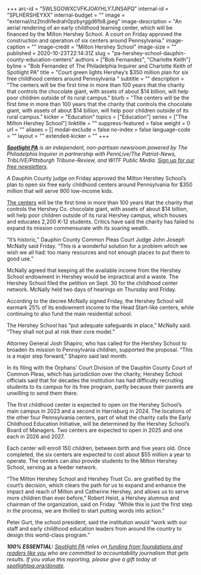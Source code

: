 +++
arc-id = "5WLSGOWXCVFKJOAYHLY7JNSAPQ"
internal-id = "SPLHERSHEYXX"
internal-budget = ""
image = "external/nz2tndhfedrah0pzbyrggd6fb8.jpeg"
image-description = "An aerial rendering of an early childhood learning center, which will be financed by the Milton Hershey School. A court on Friday approved the construction and operation of six centers around Pennsylvania."
image-caption = ""
image-credit = "Milton Hershey School"
image-size = ""
published = 2020-10-23T22:14:31Z
slug = "pa-hershey-school-dauphin-county-education-centers"
authors = ["Bob Fernandez", "Charlotte Keith"]
byline = "Bob Fernandez of The Philadelphia Inquirer and Charlotte Keith of Spotlight PA"
title = "Court green lights Hershey’s $350 million plan for six free childhood centers around Pennsylvania "
subtitle = ""
description = "The centers will be the first time in more than 100 years that the charity that controls the chocolate giant, with assets of about $14 billion, will help poor children outside of its rural campus."
blurb = "The centers will be the first time in more than 100 years that the charity that controls the chocolate giant, with assets of about $14 billion, will help poor children outside of its rural campus."
kicker = "Education"
topics = ["Education"]
series = ["The Milton Hershey School"]
linktitle = ""
suppress-featured = false
weight = 0
url = ""
aliases = []
modal-exclude = false
no-index = false
language-code = ""
layout = ""
extended-kicker = ""
+++

<a href="https://www.spotlightpa.org/"><i><b>Spotlight PA</b></i></a><i> is an independent, non-partisan newsroom powered by The Philadelphia Inquirer in partnership with PennLive/The Patriot-News, TribLIVE/Pittsburgh Tribune-Review, and WITF Public Media. </i><a href="https://www.spotlightpa.org/newsletters"><i>Sign up for our free newsletters</i></a><i>.</i>

A Dauphin County judge on Friday approved the Milton Hershey School’s plan to open six free early childhood centers around Pennsylvania for $350 million that will serve 900 low-income kids.

<a href="https://www.hersheyearlylearning.org/">The centers</a> will be the first time in more than 100 years that the charity that controls the Hershey Co. chocolate giant, with assets of about $14 billion, will help poor children outside of its rural Hershey campus, which houses and educates 2,200 K-12 students. Critics have said the charity has failed to expand its mission commensurate with its soaring wealth.

“It’s historic,” Dauphin County Common Pleas Court Judge John Joseph McNally said Friday. “This is a wonderful solution for a problem which we wish we all had: too many resources and not enough places to put them to good use.”

McNally agreed that keeping all the available income from the Hershey School endowment in Hershey would be impractical and a waste. The Hershey School filed the petition on Sept. 30 for the childhood center network. McNally held two days of hearings on Thursday and Friday.

According to the decree McNally signed Friday, the Hershey School will earmark 25% of its endowment income to the Head Start-like centers, while continuing to also fund the main residential school.

The Hershey School has “put adequate safeguards in place,” McNally said. “They shall not put at risk their core model.”

Attorney General Josh Shapiro, who has called for the Hershey School to broaden its mission to Pennsylvania children, supported the proposal. “This is a major step forward,” Shapiro said last month.

In its filing with the Orphans' Court Division of the Dauphin County Court of Common Pleas, which has jurisdiction over the charity, Hershey School officials said that for decades the institution has had difficulty recruiting students to its campus for its free program, partly because their parents are unwilling to send them there.

The first childhood center is expected to open on the Hershey School’s main campus in 2023 and a second in Harrisburg in 2024. The locations of the other four Pennsylvania centers, part of what the charity calls the Early Childhood Education Initiative, will be determined by the Hershey School’s Board of Managers. Two centers are expected to open in 2025 and one each in 2026 and 2027.

Each center will enroll 150 children, between birth and five years old. Once completed, the six centers are expected to cost about $55 million a year to operate. The centers can also provide students to the Milton Hershey School, serving as a feeder network.

“The Milton Hershey School and Hershey Trust Co. are gratified by the court’s decision, which clears the path for us to expand and enhance the impact and reach of Milton and Catherine Hershey, and allows us to serve more children than ever before,” Robert Heist, a Hershey alumnus and chairman of the organization, said on Friday. “While this is just the first step in the process, we are thrilled to start putting words into action.”

Peter Gurt, the school president, said the institution would “work with our staff and early childhood education leaders from around the country to design this world-class program.”

<i><b>100% ESSENTIAL:</b></i><i> </i><a href="https://www.spotlightpa.org/"><i>Spotlight PA</i></a><i> relies on</i><a href="https://www.spotlightpa.org/support"><i> funding from foundations and readers like you</i></a><i> who are committed to accountability journalism that gets results. If you value this reporting, please give a gift today at </i><a href="https://www.spotlightpa.org/donate"><i>spotlightpa.org/donate</i></a><i>.</i>
